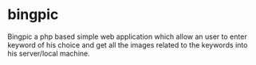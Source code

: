 # bingpic
Bingpic a php based simple web application which allow an user to enter keyword of his choice and get all the images related to the keywords into his server/local machine.
